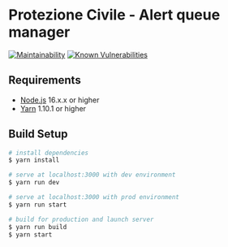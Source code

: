 # Protezione Civile - Alert queue manager
[![Maintainability](https://api.codeclimate.com/v1/badges/7688e651ba6338380f13/maintainability)](https://codeclimate.com/github/prociv-sm/prociv-api/maintainability)
[![Known Vulnerabilities](https://snyk.io/test/github/prociv-sm/prociv-api/badge.svg?targetFile=package.json)](https://snyk.io/test/github/prociv-sm/prociv-api?targetFile=package.json)

## Requirements
*  [Node.js](https://nodejs.org/en/download) 16.x.x or higher
*  [Yarn](https://yarnpkg.com/en) 1.10.1 or higher

## Build Setup

``` bash
# install dependencies
$ yarn install

# serve at localhost:3000 with dev environment
$ yarn run dev

# serve at localhost:3000 with prod environment
$ yarn run start

# build for production and launch server
$ yarn run build
$ yarn start
```
